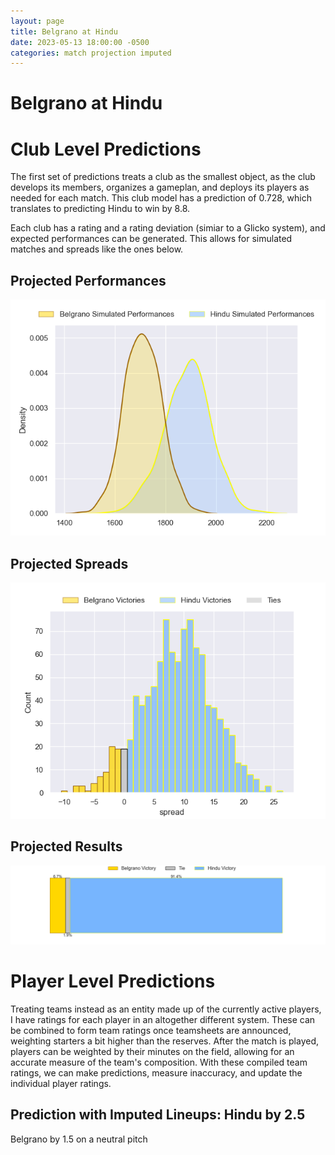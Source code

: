 ```yaml
---  
layout: page  
title: Belgrano at Hindu  
date: 2023-05-13 18:00:00 -0500  
categories: match projection imputed  
---
```

# Belgrano at Hindu

# Club Level Predictions


The first set of predictions treats a club as the smallest object, as the club develops its members, organizes a gameplan, and deploys its players as needed for each match. This club model has a prediction of 0.728, which translates to predicting Hindu to win by 8.8.

Each club has a rating and a rating deviation (simiar to a Glicko system), and expected performances can be generated. This allows for simulated matches and spreads like the ones below.
## Projected Performances


![Projected Performances](plots/performances_2023-05-13-Hindu-Belgrano.png)
## Projected Spreads


![Projected Spreads](plots/spreads_2023-05-13-Hindu-Belgrano.png)
## Projected Results


![Projected Results](plots/resultbar_2023-05-13-Hindu-Belgrano.png)
# Player Level Predictions


Treating teams instead as an entity made up of the currently active players, I have ratings for each player in an altogether different system. These can be combined to form team ratings once teamsheets are announced, weighting starters a bit higher than the reserves. After the match is played, players can be weighted by their minutes on the field, allowing for an accurate measure of the team's composition. With these compiled team ratings, we can make predictions, measure inaccuracy, and update the individual player ratings.
## Prediction with Imputed Lineups: Hindu by 2.5


Belgrano by 1.5 on a neutral pitch

